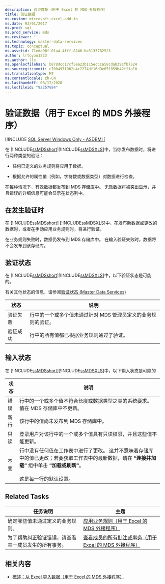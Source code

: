 ```yaml
---
description: 验证数据（用于 Excel 的 MDS 外接程序）
title: 验证数据
ms.custom: microsoft-excel-add-in
ms.date: 03/01/2017
ms.prod: sql
ms.prod_service: mds
ms.reviewer: ''
ms.technology: master-data-services
ms.topic: conceptual
ms.assetid: 71eda98f-01a4-4fff-8246-be3133782523
author: lrtoyou1223
ms.author: lle
ms.openlocfilehash: b878dcc17cf5ea23b1c5eccca58cdab39cfb7524
ms.sourcegitcommit: e700497f962e4c2274df16d9e651059b42ff1a10
ms.translationtype: MT
ms.contentlocale: zh-CN
ms.lasthandoff: 08/17/2020
ms.locfileid: "92257884"
---
```

# <a name="validating-data-mds-add-in-for-excel"></a>验证数据（用于 Excel 的 MDS 外接程序）

[!INCLUDE [SQL Server Windows Only - ASDBMI ](../../includes/applies-to-version/sql-windows-only-asdbmi.md)]

  在 [!INCLUDE[ssMDSshort](../../includes/ssmdsshort-md.md)][!INCLUDE[ssMDSXLS](../../includes/ssmdsxls-md.md)]中，当你发布数据时，将进行两种类型的验证：  
  
-   任何已定义的业务规则将应用于数据。  
  
-   根据允许的属性值（例如，字符数或数据类型）对数据进行检查。  
  
 在每种情况下，有效数据都发布到 MDS 存储库中。 无效数据将被突出显示，并且错误的详细信息可能会显示在状态列中。  
  
## <a name="when-validation-occurs"></a>在发生验证时  
 在 [!INCLUDE[ssMDSshort](../../includes/ssmdsshort-md.md)] [!INCLUDE[ssMDSXLS](../../includes/ssmdsxls-md.md)]中，在发布新数据或更改的数据时，或者在手动应用业务规则时，将进行验证。  
  
 在业务规则失败时，数据仍发布到 MDS 存储库中。 在输入验证失败时，数据将不会发布到该存储库。  
  
## <a name="validation-statuses"></a>验证状态  
 在 [!INCLUDE[ssMDSshort](../../includes/ssmdsshort-md.md)][!INCLUDE[ssMDSXLS](../../includes/ssmdsxls-md.md)]中，以下验证状态是可能的。  
  
 有关其他状态的信息，请参阅[验证状态 (Master Data Services)](../../master-data-services/validation-statuses-master-data-services.md)  
  
|状态|说明|  
|------------|-----------------|  
|验证失败|行中的一个或多个值未通过针对 MDS 管理员定义的业务规则的验证。|  
|验证成功|行中的所有值都已根据业务规则通过了验证。|  
  
## <a name="input-statuses"></a>输入状态  
 在 [!INCLUDE[ssMDSshort](../../includes/ssmdsshort-md.md)][!INCLUDE[ssMDSXLS](../../includes/ssmdsxls-md.md)]中，以下输入状态是可能的  
  
|状态|说明|  
|------------|-----------------|  
|错误|行中的一个或多个值不符合长度或数据类型之类的系统要求。 值在 MDS 存储库中不更新。|  
|新行|该行中的值尚未发布到 MDS 存储库中。|  
|只读|登录用户对该行中的一个或多个值具有只读权限，并且这些值不能更新。|  
|不变|行中没有任何值在工作表中进行了更改。 这并不意味着存储库中的值已更改；若要获取工作表中的最新数据，请在 **“连接并加载”** 组中单击 **“加载或刷新”**。<br /><br /> 这是每一行的默认设置。|  
  
## <a name="related-tasks"></a>Related Tasks  
  
|任务说明|主题|  
|----------------------|-----------|  
|确定哪些值未通过定义的业务规则。|[应用业务规则（用于 Excel 的 MDS 外接程序）](../../master-data-services/microsoft-excel-add-in/apply-business-rules-mds-add-in-for-excel.md)|  
|为了帮助纠正验证错误，请查看某一成员发生的所有事务。|[查看成员的所有批注或事务（用于 Excel 的 MDS 外接程序）](../../master-data-services/microsoft-excel-add-in/view-all-annotations-or-transactions-for-a-member-mds-add-in-for-excel.md)|  
  
## <a name="related-content"></a>相关内容  
  
-   [概述：从 Excel 导入数据（用于 Excel 的 MDS 外接程序）](../../master-data-services/microsoft-excel-add-in/overview-importing-data-from-excel-mds-add-in-for-excel.md)  
  
  
